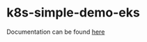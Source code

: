 # k8s-simple-demo-eks

Documentation can be found [here](https://github.com/toritsejuFO/darey.io-projects/tree/main/project-22)